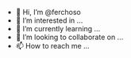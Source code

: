 - 👋 Hi, I’m @ferchoso
- 👀 I’m interested in ...
- 🌱 I’m currently learning ...
- 💞️ I’m looking to collaborate on ...
- 📫 How to reach me ...

<!---
ferchoso/ferchoso is a ✨ special ✨ repository because its `README.md` (this file) appears on your GitHub profile.
You can click the Preview link to take a look at your changes.
--->
